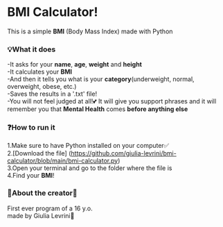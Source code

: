 
# BMI Calculator!
This is a simple **BMI** (Body Mass Index) made with Python
### 💡What it does
-It asks for your **name**, **age**, **weight** and **height**  
-It calculates your **BMI**  
-And then it tells you what is your **category**(underweight, normal, overweight, obese, etc.)  
-Saves the results in a '.txt' file!  
-You will not feel judged at all!💕 It will give you support phrases and it will remember you that **Mental Health** comes **before anything else**
### ❓How to run it
1.Make sure to have Python installed on your computer✅   
2.[Download the file] (https://github.com/giulia-levrini/bmi-calculator/blob/main/bmi-calculator.py)  
3.Open your terminal and go to the folder where the file is  
4.Find your **BMI**!  
### 🧠About the creator🌟  
First ever program of a 16 y.o.  
made by Giulia Levrini🎀
